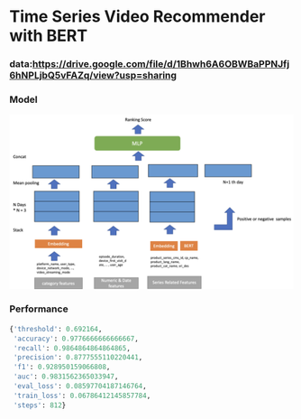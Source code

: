 # Time Series Video Recommender with BERT

### data:https://drive.google.com/file/d/1Bhwh6A6OBWBaPPNJfj6hNPLjbQ5vFAZq/view?usp=sharing


### Model
<img src="./model-overview.png" alt="model-overview.png" style="width: 800px;"/>

### Performance
```python
{'threshold': 0.692164,
 'accuracy': 0.9776666666666667,
 'recall': 0.9864864864864865,
 'precision': 0.8777555110220441,
 'f1': 0.928950159066808,
 'auc': 0.9831562365033947,
 'eval_loss': 0.08597704187146764,
 'train_loss': 0.06786412145857784,
 'steps': 812}
 ```

 